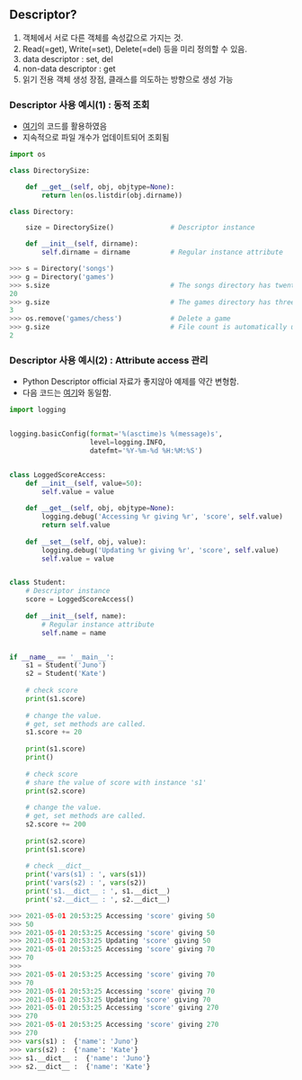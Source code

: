 ## Descriptor?
  1. 객체에서 서로 다른 객체를 속성값으로 가지는 것.
  2. Read(=get), Write(=set), Delete(=del) 등을 미리 정의할 수 있음.
  3. data descriptor : set, del
  4. non-data descriptor : get
  5. 읽기 전용 객체 생성 장점, 클래스를 의도하는 방향으로 생성 가능

### Descriptor 사용 예시(1) : 동적 조회
- [여기](https://docs.python.org/ko/3/howto/descriptor.html#dynamic-lookups)의 코드를 활용하였음
- 지속적으로 파일 개수가 업데이트되어 조회됨
```python
import os

class DirectorySize:

    def __get__(self, obj, objtype=None):
        return len(os.listdir(obj.dirname))

class Directory:

    size = DirectorySize()              # Descriptor instance

    def __init__(self, dirname):
        self.dirname = dirname          # Regular instance attribute
```
```python
>>> s = Directory('songs')
>>> g = Directory('games')
>>> s.size                              # The songs directory has twenty files
20
>>> g.size                              # The games directory has three files
3
>>> os.remove('games/chess')            # Delete a game
>>> g.size                              # File count is automatically updated
2
```
### Descriptor 사용 예시(2) : Attribute access 관리
- Python Descriptor official 자료가 좋지않아 예제를 약간 변형함.
- 다음 코드는 [여기](https://github.com/Junhojuno/TIL-v2/blob/main/descriptor/02_descriptor2.py)와 동일함.
```python
import logging


logging.basicConfig(format='%(asctime)s %(message)s',
                    level=logging.INFO,
                    datefmt='%Y-%m-%d %H:%M:%S')


class LoggedScoreAccess:
    def __init__(self, value=50):
        self.value = value
        
    def __get__(self, obj, objtype=None):
        logging.debug('Accessing %r giving %r', 'score', self.value)
        return self.value
    
    def __set__(self, obj, value):
        logging.debug('Updating %r giving %r', 'score', self.value)
        self.value = value


class Student:
    # Descriptor instance
    score = LoggedScoreAccess()
    
    def __init__(self, name):
        # Regular instance attribute
        self.name = name


if __name__ == '__main__':
    s1 = Student('Juno')
    s2 = Student('Kate')
    
    # check score
    print(s1.score)
    
    # change the value.
    # get, set methods are called.
    s1.score += 20
    
    print(s1.score)
    print()
    
    # check score
    # share the value of score with instance 's1'
    print(s2.score)
    
    # change the value.
    # get, set methods are called.
    s2.score += 200
    
    print(s2.score)
    print(s1.score)
    
    # check __dict__
    print('vars(s1) : ', vars(s1))
    print('vars(s2) : ', vars(s2))
    print('s1.__dict__ : ', s1.__dict__)
    print('s2.__dict__ : ', s2.__dict__)

```
```python
>>> 2021-05-01 20:53:25 Accessing 'score' giving 50
>>> 50
>>> 2021-05-01 20:53:25 Accessing 'score' giving 50
>>> 2021-05-01 20:53:25 Updating 'score' giving 50
>>> 2021-05-01 20:53:25 Accessing 'score' giving 70
>>> 70
>>> 
>>> 2021-05-01 20:53:25 Accessing 'score' giving 70
>>> 70
>>> 2021-05-01 20:53:25 Accessing 'score' giving 70
>>> 2021-05-01 20:53:25 Updating 'score' giving 70
>>> 2021-05-01 20:53:25 Accessing 'score' giving 270
>>> 270
>>> 2021-05-01 20:53:25 Accessing 'score' giving 270
>>> 270
>>> vars(s1) :  {'name': 'Juno'}
>>> vars(s2) :  {'name': 'Kate'}
>>> s1.__dict__ :  {'name': 'Juno'}
>>> s2.__dict__ :  {'name': 'Kate'}
```
